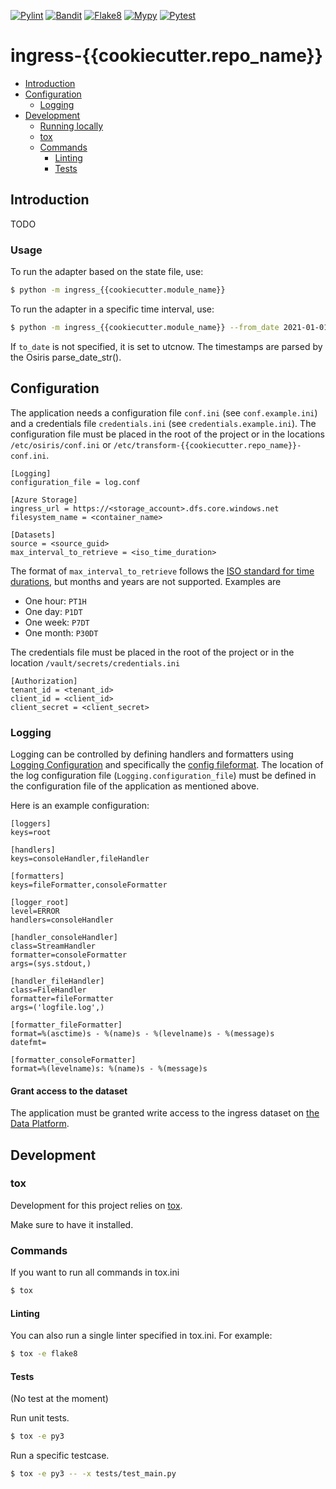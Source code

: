 [![Pylint](https://github.com/Open-Dataplatform/ingress-{{cookiecutter.repo_name}}/actions/workflows/pylint.yml/badge.svg)](https://github.com/Open-Dataplatform/ingress-{{cookiecutter.repo_name}}/actions/workflows/pylint.yml)
[![Bandit](https://github.com/Open-Dataplatform/ingress-{{cookiecutter.repo_name}}/actions/workflows/bandit.yml/badge.svg)](https://github.com/Open-Dataplatform/ingress-{{cookiecutter.repo_name}}/actions/workflows/bandit.yml)
[![Flake8](https://github.com/Open-Dataplatform/ingress-{{cookiecutter.repo_name}}/actions/workflows/flake8.yml/badge.svg)](https://github.com/Open-Dataplatform/ingress-{{cookiecutter.repo_name}}/actions/workflows/flake8.yml)
[![Mypy](https://github.com/Open-Dataplatform/ingress-{{cookiecutter.repo_name}}/actions/workflows/mypy.yml/badge.svg)](https://github.com/Open-Dataplatform/ingress-{{cookiecutter.repo_name}}/actions/workflows/mypy.yml)
[![Pytest](https://github.com/Open-Dataplatform/ingress-{{cookiecutter.repo_name}}/actions/workflows/pytest.yml/badge.svg)](https://github.com/Open-Dataplatform/ingress-{{cookiecutter.repo_name}}/actions/workflows/pytest.yml)


# ingress-{{cookiecutter.repo_name}} <!-- omit in toc -->
- [Introduction](#introduction)
- [Configuration](#configuration)
  - [Logging](#logging)
- [Development](#development)
  - [Running locally](#running-locally)
  - [tox](#tox)
  - [Commands](#commands)
    - [Linting](#linting)
    - [Tests](#tests)
  
## Introduction

TODO

### Usage
To run the adapter based on the state file, use:
```sh
$ python -m ingress_{{cookiecutter.module_name}}
```

To run the adapter in a specific time interval, use:
```sh
$ python -m ingress_{{cookiecutter.module_name}} --from_date 2021-01-01 --to_date 2021-01-20T12
```
If `to_date` is not specified, it is set to utcnow. The timestamps are parsed by the Osiris parse_date_str().

## Configuration

The application needs a configuration file `conf.ini` (see `conf.example.ini`) and a credentials file `credentials.ini`
(see `credentials.example.ini`). The configuration file must 
be placed in the root of the project or in the locations `/etc/osiris/conf.ini` or 
`/etc/transform-{{cookiecutter.repo_name}}-conf.ini`. 

```
[Logging]
configuration_file = log.conf

[Azure Storage]
ingress_url = https://<storage_account>.dfs.core.windows.net
filesystem_name = <container_name>

[Datasets]
source = <source_guid>
max_interval_to_retrieve = <iso_time_duration>
```

The format of `max_interval_to_retrieve` follows the
[ISO standard for time durations](https://en.wikipedia.org/wiki/ISO_8601#Durations), but months and years are not
supported. Examples are
- One hour: `PT1H`
- One day: `P1DT`
- One week: `P7DT`
- One month: `P30DT`

The credentials file must be placed in the root of the project or in the
location `/vault/secrets/credentials.ini`

```
[Authorization]
tenant_id = <tenant_id>
client_id = <client_id>
client_secret = <client_secret>
```

### Logging
Logging can be controlled by defining handlers and formatters using [Logging Configuration](https://docs.python.org/3/library/logging.config.html) and specifically the [config fileformat](https://docs.python.org/3/library/logging.config.html#logging-config-fileformat). 
The location of the log configuration file (`Logging.configuration_file`) must be defined in the configuration file of the application as mentioned above.

Here is an example configuration:
```
[loggers]
keys=root

[handlers]
keys=consoleHandler,fileHandler

[formatters]
keys=fileFormatter,consoleFormatter

[logger_root]
level=ERROR
handlers=consoleHandler

[handler_consoleHandler]
class=StreamHandler
formatter=consoleFormatter
args=(sys.stdout,)

[handler_fileHandler]
class=FileHandler
formatter=fileFormatter
args=('logfile.log',)

[formatter_fileFormatter]
format=%(asctime)s - %(name)s - %(levelname)s - %(message)s
datefmt=

[formatter_consoleFormatter]
format=%(levelname)s: %(name)s - %(message)s
```

#### Grant access to the dataset
The application must be granted write access to the ingress dataset on 
[the Data Platform](https://dataplatform.energinet.dk/).

## Development

### tox

Development for this project relies on [tox](https://tox.readthedocs.io/).

Make sure to have it installed.

### Commands

If you want to run all commands in tox.ini

```sh
$ tox
```

#### Linting

You can also run a single linter specified in tox.ini. For example:

```sh
$ tox -e flake8
```


#### Tests

(No test at the moment)

Run unit tests.

```sh
$ tox -e py3
```

Run a specific testcase.

```sh
$ tox -e py3 -- -x tests/test_main.py
```
